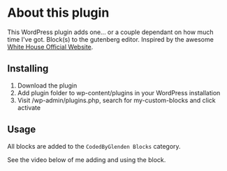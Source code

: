 # About this plugin

This WordPress plugin adds one... or a couple dependant on how much time I've got. Block(s) to the gutenberg editor. Inspired by the awesome [White House Official Website](https://www.whitehouse.gov).

## Installing

1) Download the plugin
2) Add plugin folder to wp-content/plugins in your WordPress installation
3) Visit /wp-admin/plugins.php, search for my-custom-blocks and click activate

## Usage

All blocks are added to the `CodedByGlenden Blocks` category.

See the video below of me adding and using the block.

